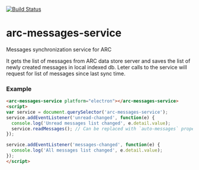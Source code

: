 [![Build Status](https://travis-ci.org/advanced-rest-client/arc-messages-service.svg?branch=stage)](https://travis-ci.org/advanced-rest-client/arc-messages-service)  

# arc-messages-service

Messages synchronization service for ARC

It gets the list of messages from ARC data store server and saves the list
of newly created messages in local indexed db. Leter calls to the service
will request for list of messages since last sync time.

### Example

```html
<arc-messages-service platform="electron"></arc-messages-service>
<script>
var service = document.querySelector('arc-messages-service');
service.addEventListener('unread-changed', function(e) {
  console.log('Unread messages list changed', e.detail.value);
  service.readMessages(); // Can be replaced with `auto-messages` property
});

service.addEventListener('messages-changed', function(e) {
  console.log('All messages list changed', e.detail.value);
});
</script>
```

